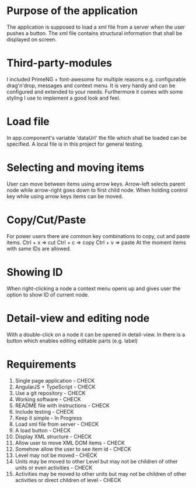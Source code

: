 # Purpose of the application
The application is supposed to load a xml file from a server when the user pushes a button.
The xml file contains structural information that shall be displayed on screen.

# Third-party-modules
I included PrimeNG + font-awesome for multiple reasons e.g. configurable drag'n'drop, messages and context menu. It is very handy and can be configured and extended to your needs.
Furthermore it comes with some styling I use to implement a good look and feel.

# Load file
In app.component's variable 'dataUrl' the file which shall be loaded can be specified. A local file is in this project for general testing.

# Selecting and moving items
User can move between items using arrow keys. Arrow-left selects parent node while arrow-right goes down to first child node.
When holding control key while using arrow keys items can be moved.

# Copy/Cut/Paste
For power users there are common key combinations to copy, cut and paste items.
Ctrl + x => cut
Ctrl + c => copy
Ctrl + v => paste
At the moment items with same IDs are allowed.

# Showing ID
When right-clicking a node a context menu opens up and gives user the option to show ID of current node.

# Detail-view and editing node
With a double-click on a node it can be opened in detail-view. In there is a button which enables editing editable parts (e.g. label)

# Requirements
1. Single page application - CHECK
2. AngularJS + TypeScript - CHECK
3. Use a git repository - CHECK
4. Working software - CHECK
5. README file with instructions - CHECK
6. Include testing - CHECK
7. Keep it simple - In Progress
8. Load xml file from server - CHECK
9. A load button - CHECK
10. Display XML structure - CHECK
11. Allow user to move XML DOM items - CHECK
12. Somehow allow the user to see item id - CHECK
13. Level may not be moved - CHECK
14. Units may be moved to other Level but may not be children of other units or even activities - CHECK
14. Activities may be moved to other units but may not be children of other activities or direct children of level - CHECK
